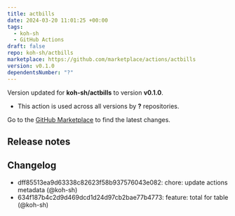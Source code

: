 ```yaml
---
title: actbills
date: 2024-03-20 11:01:25 +00:00
tags:
  - koh-sh
  - GitHub Actions
draft: false
repo: koh-sh/actbills
marketplace: https://github.com/marketplace/actions/actbills
version: v0.1.0
dependentsNumber: "?"
---
```



Version updated for **koh-sh/actbills** to version **v0.1.0**.
- This action is used across all versions by **?** repositories.

Go to the [GitHub Marketplace](https://github.com/marketplace/actions/actbills) to find the latest changes.

## Release notes

## Changelog
* dff85513ea9d63338c82623f58b937576043e082: chore: update actions metadata (@koh-sh)
* 634f187b4c2d9d469dcd1d24d97cb2bae77b4773: feature: total for table (@koh-sh)


